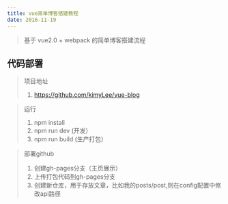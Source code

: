 ```yaml
---
title: vue简单博客搭建教程
date: 2016-11-19
---
```


> 基于 vue2.0 + webpack 的简单博客搭建流程


##  代码部署

> 项目地址
>
> 1. https://github.com/kimyLee/vue-blog


> 运行
>
> 1. npm install
> 2. npm run dev (开发）
> 3. npm run build (生产打包）

> 部署github
>
> 1. 创建gh-pages分支（主页展示）
> 2. 上传打包代码到gh-pages分支
> 3. 创建新仓库，用于存放文章，比如我的posts/post,则在config配置中修改api路径






